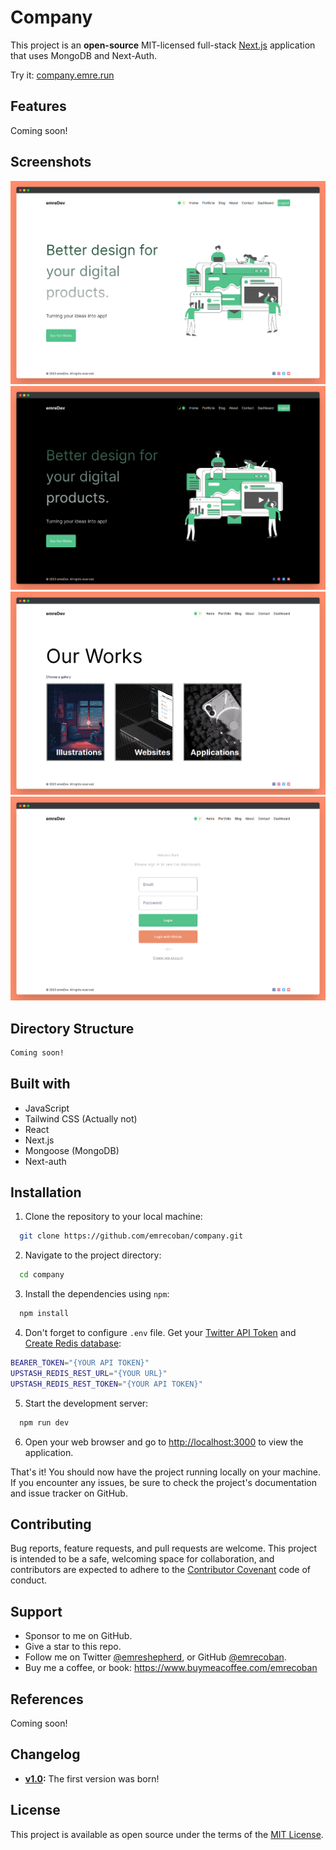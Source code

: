 # Company

This project is an **open-source** MIT-licensed full-stack [Next.js](https://github.com/vercel/next.js) application that uses MongoDB and Next-Auth.

Try it: [company.emre.run](https://company.emre.run)

## Features

Coming soon!

## Screenshots

![ss1](/github_assets/ss1.png)
![ss2-dark](/github_assets/ss2.png)
![ss3](/github_assets/ss3.png)
![ss4](/github_assets/ss4.png)

## Directory Structure

```bash
Coming soon!
```

## Built with

- JavaScript
- Tailwind CSS (Actually not)
- React
- Next.js
- Mongoose (MongoDB)
- Next-auth

## Installation

1. Clone the repository to your local machine:

```bash
  git clone https://github.com/emrecoban/company.git
```

2. Navigate to the project directory:

```bash
  cd company
```

3. Install the dependencies using `npm`:

```bash
  npm install
```

4. Don't forget to configure `.env` file. Get your [Twitter API Token](https://developer.twitter.com/en/portal/dashboard) and [Create Redis database](https://console.upstash.com/):

```bash
BEARER_TOKEN="{YOUR API TOKEN}"
UPSTASH_REDIS_REST_URL="{YOUR URL}"
UPSTASH_REDIS_REST_TOKEN="{YOUR API TOKEN}"
```

5. Start the development server:

```bash
  npm run dev
```

6. Open your web browser and go to [http://localhost:3000](http://localhost:3000) to view the application.

That's it! You should now have the project running locally on your machine. If you encounter any issues, be sure to check the project's documentation and issue tracker on GitHub.

## Contributing

Bug reports, feature requests, and pull requests are welcome. This project is intended to be a safe, welcoming space for collaboration, and contributors are expected to adhere to the [Contributor Covenant](https://www.contributor-covenant.org/) code of conduct.

## Support

- Sponsor to me on GitHub.
- Give a star to this repo.
- Follow me on Twitter [@emreshepherd](https://twitter.com/emreshepherd), or GitHub [@emrecoban](https://github.com/emrecoban).
- Buy me a coffee, or book: https://www.buymeacoffee.com/emrecoban

## References

Coming soon!

## Changelog

- **[v1.0](https://github.com/emrecoban/company/releases/tag/v1.0):** The first version was born!

## License

This project is available as open source under the terms of the [MIT License](https://github.com/emrecoban/company/blob/main/LICENSE).
